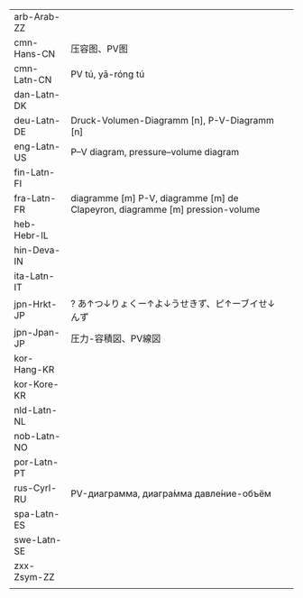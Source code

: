 | | | |
|-|-|-|
| arb-Arab-ZZ |  |  |
| cmn-Hans-CN | 压容图、PV图 |  |
| cmn-Latn-CN | PV tú, yā-róng tú |  |
| dan-Latn-DK |  |  |
| deu-Latn-DE | Druck-Volumen-Diagramm [n], P-V-Diagramm [n] |  |
| eng-Latn-US | P–V diagram, pressure–volume diagram |  |
| fin-Latn-FI |  |  |
| fra-Latn-FR | diagramme [m] P-V, diagramme [m] de Clapeyron, diagramme [m] pression-volume |  |
| heb-Hebr-IL |  |  |
| hin-Deva-IN |  |  |
| ita-Latn-IT |  |  |
| jpn-Hrkt-JP | ? あ↑つ↓りょくー↑よ↓うせきず、ピ↑ーブイせ↓んず |  |
| jpn-Jpan-JP | 圧力-容積図、PV線図 |  |
| kor-Hang-KR |  |  |
| kor-Kore-KR |  |  |
| nld-Latn-NL |  |  |
| nob-Latn-NO |  |  |
| por-Latn-PT |  |  |
| rus-Cyrl-RU | PV-диаграмма, диагра́мма давле́ние-объём |  |
| spa-Latn-ES |  |  |
| swe-Latn-SE |  |  |
| zxx-Zsym-ZZ |  |  |
|  |  |  |
